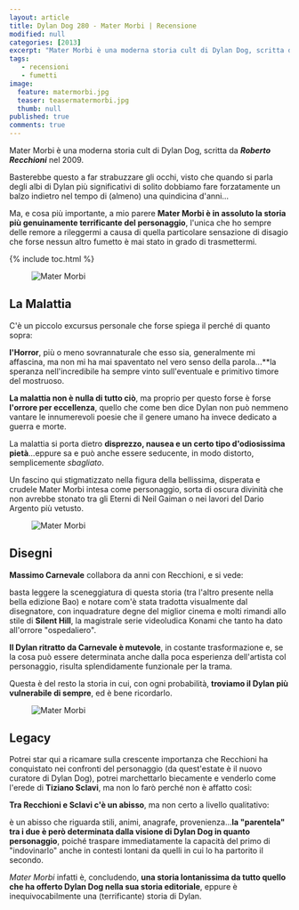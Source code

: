 ```yaml
---
layout: article
title: Dylan Dog 280 - Mater Morbi | Recensione
modified: null
categories: [2013]
excerpt: "Mater Morbi è una moderna storia cult di Dylan Dog, scritta da Roberto Recchioni nel 2009...."
tags: 
   - recensioni
   - fumetti
image: 
  feature: matermorbi.jpg
  teaser: teasermatermorbi.jpg
  thumb: null
published: true
comments: true
---
```

Mater Morbi è una moderna storia cult di Dylan Dog, scritta da ***Roberto Recchioni*** nel 2009.

Basterebbe questo a far strabuzzare gli occhi, visto che quando si parla degli albi di Dylan più significativi di solito dobbiamo fare forzatamente un balzo indietro nel tempo di (almeno) una quindicina d'anni...

Ma, e cosa più importante, a mio parere **Mater Morbi è in assoluto la storia più genuinamente terrificante del personaggio**, l'unica che ho sempre delle remore a rileggermi a causa di quella particolare sensazione di disagio che forse nessun altro fumetto è mai stato in grado di trasmettermi.

{% include toc.html %}

<figure>
	<img src="http://2.bp.blogspot.com/-2vMRrHRZ6T0/UoN0ahD8kyI/AAAAAAAAFcc/94_3buYIK_g/s320/mater_morbi_bao.jpg" alt="Mater Morbi">
</figure>

## La Malattia

C'è un piccolo excursus personale che forse spiega il perché di quanto sopra:

**l'Horror**, più o meno sovrannaturale che esso sia, generalmente mi affascina, ma non mi ha mai spaventato nel vero senso della parola...**la speranza nell'incredibile ha sempre vinto sull'eventuale e primitivo timore del mostruoso.

**La malattia non è nulla di tutto ciò**, ma proprio per questo forse è forse **l'orrore per eccellenza**, quello che come ben dice Dylan non può nemmeno vantare le innumerevoli poesie che il genere umano ha invece dedicato a guerra e morte.

La malattia si porta dietro **disprezzo, nausea e un certo tipo d'odiosissima pietà**...eppure sa e può anche essere seducente, in modo distorto, semplicemente _sbagliato_.

Un fascino qui stigmatizzato nella figura della bellissima, disperata e crudele Mater Morbi intesa come personaggio, sorta di oscura divinità che non avrebbe stonato tra gli Eterni di Neil Gaiman o nei lavori del Dario Argento più vetusto.

<figure>
	<img src="http://3.bp.blogspot.com/-WMt2N3fe5bU/UoN5zf3stRI/AAAAAAAAFcw/B7jCUnaVuIw/s320/mater+morbi.jpg" alt="Mater Morbi">
</figure>

## Disegni

**Massimo Carnevale** collabora da anni con Recchioni, e si vede:

basta leggere la sceneggiatura di questa storia (tra l'altro presente nella bella edizione Bao) e notare com'è stata tradotta visualmente dal disegnatore, con inquadrature degne del miglior cinema e molti rimandi allo stile di **Silent Hill**, la magistrale serie videoludica Konami che tanto ha dato all'orrore "ospedaliero".

**Il Dylan ritratto da Carnevale è mutevole**, in costante trasformazione e, se la cosa può essere determinata anche dalla poca esperienza dell'artista col personaggio, risulta splendidamente funzionale per la trama.

Questa è del resto la storia in cui, con ogni probabilità, **troviamo il Dylan più vulnerabile di sempre**, ed è bene ricordarlo.

<figure>
	<img src="http://4.bp.blogspot.com/-wJ_LBop7lmc/UoN9mzZ0HHI/AAAAAAAAFc8/Zjyo98-silQ/s400/mater-morbi-4.jpg" alt="Mater Morbi">
</figure>

## Legacy

Potrei star qui a ricamare sulla crescente importanza che Recchioni ha conquistato nei confronti del personaggio (da quest'estate è il nuovo curatore di Dylan Dog), potrei marchettarlo biecamente e venderlo come l'erede di **Tiziano Sclavi**, ma non lo farò perché non è affatto così:

**Tra Recchioni e Sclavi c'è un abisso**, ma non certo a livello qualitativo:

è un abisso che riguarda stili, animi, anagrafe, provenienza...**la "parentela" tra i due è però determinata dalla visione di Dylan Dog in quanto personaggio**, poiché traspare immediatamente la capacità del primo di "indovinarlo" anche in contesti lontani da quelli in cui lo ha partorito il secondo.

_Mater Morbi_ infatti è, concludendo, **una storia lontanissima da tutto quello che ha offerto Dylan Dog nella sua storia editoriale**, eppure è inequivocabilmente una (terrificante) storia di Dylan.